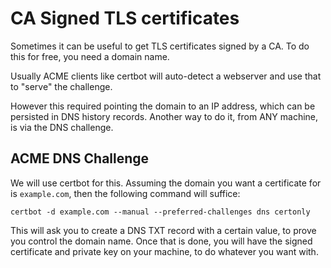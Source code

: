 # CA Signed TLS certificates

Sometimes it can be useful to get TLS certificates signed by a CA. To do this for free, you need a domain name.

Usually ACME clients like certbot will auto-detect a webserver and use that to "serve" the challenge.

However this required pointing the domain to an IP address, which can be persisted in DNS history records. Another way to do it, from ANY machine, is via the DNS challenge.

## ACME DNS Challenge

We will use certbot for this. Assuming the domain you want a certificate for is `example.com`, then the following command will suffice:

```
certbot -d example.com --manual --preferred-challenges dns certonly
```

This will ask you to create a DNS TXT record with a certain value, to prove you control the domain name. Once that is done, you will have the signed certificate and private key on your machine, to do whatever you want with.
